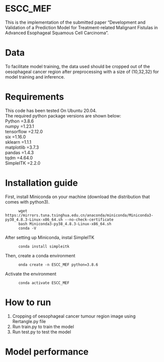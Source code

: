 # ESCC_MEF
This is the implementation of the submitted paper “Development and Validation of a Prediction Model for Treatment-related Malignant Fistulas in Advanced Esophageal Squamous Cell Carcinoma”.
# Data
To facilitate model training, the data used should be cropped out of the oesophageal cancer region after preprocessing with a size of (10,32,32) for model training and inference.
# Requirements
This code has been tested On Ubuntu 20.04.<br>
The required python package versions are shown below:<br>
Python =3.8.6<br>
numpy =1.23.1<br>
tensorflow =2.12.0<br>
six =1.16.0<br>
sklearn =1.1.1<br>
matplotlib =3.7.3<br>
pandas =1.4.3<br>
tqdm =4.64.0<br>
SimpleITK =2.2.0<br>
# Installation guide
First, install Miniconda on your machine (download the distribution that comes with python3).<br>
```
      wget https://mirrors.tuna.tsinghua.edu.cn/anaconda/miniconda/Miniconda3-py38_4.8.3-Linux-x86_64.sh --no-check-certificate
      bash Miniconda3-py38_4.8.3-Linux-x86_64.sh
      conda -V
```
After setting up Miniconda, instal SimpleITK
```
      conda install simpleitk
```
Then, create a conda environment
```
      onda create -n ESCC_MEF python=3.8.6
```
Activate the environment
```
      conda activate ESCC_MEF
```
# How to run
1. Cropping of oesophageal cancer tumour region image using Rertangle.py file<br>
2. Run train.py to train the model<br>
3. Run test.py to test the model<br>
# Model performance
